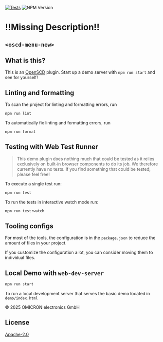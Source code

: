 [![Tests](https://github.com/OMICRONEnergyOSS/oscd-menu-commons/actions/workflows/test.yml/badge.svg)](https://github.com/OMICRONEnergyOSS/oscd-menu-commons/actions/workflows/test.yml) ![NPM Version](https://img.shields.io/npm/v/@omicronenergy/oscd-menu-commons)

# !!Missing Description!!

## `<oscd-menu-new>`

## What is this?

This is an [OpenSCD](https://openscd.org) plugin. Start up a demo server with `npm run start` and see for yourself!

## Linting and formatting

To scan the project for linting and formatting errors, run

```bash
npm run lint
```

To automatically fix linting and formatting errors, run

```bash
npm run format
```

## Testing with Web Test Runner

> This demo plugin does nothing much that could be tested as it relies exclusively on built-in browser components to do its job. We therefore currently have no tests. If you find something that could be tested, please feel free!

To execute a single test run:

```bash
npm run test
```

To run the tests in interactive watch mode run:

```bash
npm run test:watch
```

## Tooling configs

For most of the tools, the configuration is in the `package.json` to reduce the amount of files in your project.

If you customize the configuration a lot, you can consider moving them to individual files.

## Local Demo with `web-dev-server`

```bash
npm run start
```

To run a local development server that serves the basic demo located in `demo/index.html`

&copy; 2025 OMICRON electronics GmbH

## License

[Apache-2.0](LICENSE)
